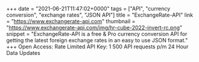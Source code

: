 +++
date = "2021-06-21T11:47:02+0000"
tags = ["API", "currency conversion", "exchange rates", "JSON API"]
title = "ExchangeRate-API"
link = "https://www.exchangerate-api.com"
thumbnail = "https://www.exchangerate-api.com/img/hr-cube-2022-invert-rc.png"
snippet = "ExchangeRate-API is a free & Pro currency conversion API for getting the latest foreign exchange rates in an easy to use JSON format."
+++
Open Access: Rate Limited
API Key: 1 500 API requests p/m
24 Hour Data Updates

